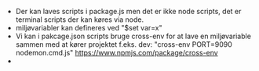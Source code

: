 - Der kan laves scripts i package.js men det er ikke node scripts, det er terminal scripts der kan køres via node.
- miljøvariabler kan defineres ved "$set var=x"
- Vi kan i pakcage.json scripts bruge cross-env for at lave en miljøvariable sammen med at kører projektet f.eks. dev: "cross-env PORT=9090 nodemon.cmd.js" https://www.npmjs.com/package/cross-env
- 